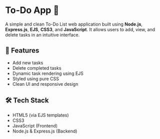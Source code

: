 # To-Do App 📝

A simple and clean To-Do List web application built using **Node.js**, **Express.js**, **EJS**, **CSS3**, and **JavaScript**. It allows users to add, view, and delete tasks in an intuitive interface.

## 🚀 Features

- Add new tasks
- Delete completed tasks
- Dynamic task rendering using EJS
- Styled using pure CSS
- Clean UI and responsive design

## 🛠 Tech Stack

- HTML5 (via EJS templates)
- CSS3
- JavaScript (Frontend)
- Node.js & Express.js (Backend)

